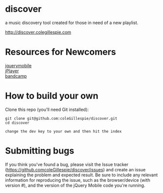 discover
=====
a music discovery tool created for those in need of a new playlist. <br />

http://discover.colegillespie.com



Resources for Newcomers
=====
[jquerymobile](http://jquerymobile.com) <br />
[jPlayer](http://www.jplayer.org/) <br />
[bandcamp](http://bandcamp.com/developer) <br />



How to build your own 
===================================

Clone this repo (you'll need Git installed):

    git clone git@github.com:coleGillespie/discover.git
    cd discover
    
    change the dev key to your own and then hit the index



Submitting bugs
===================================

If you think you've found a bug, please visit the Issue tracker (https://github.comcoleGillespie/discover/issues) and create an issue explaining the problem and expected result. Be sure to include any relevant information for reproducing the issue, such as the browser/device (with version #), and the version of the jQuery Mobile code you're running.



